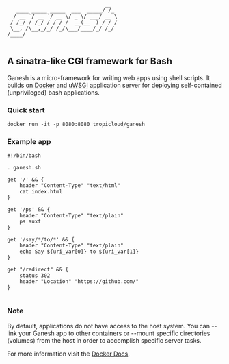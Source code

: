 
```
                                __  
   ____ _____ _____  ___  _____/ /_ 
  / __ `/ __ `/ __ \/ _ \/ ___/ __ \
 / /_/ / /_/ / / / /  __(__  ) / / /
 \__, /\__,_/_/ /_/\___/____/_/ /_/ 
/____/                              
                                  
```                                                  

## A sinatra-like CGI framework for Bash

Ganesh is a micro-framework for writing web apps using shell scripts. It builds on [Docker](https://www.docker.com/) and [uWSGI](https://github.com/unbit/uwsgi) application server for deploying self-contained (unprivileged) bash applications. 

### Quick start

```
docker run -it -p 8080:8080 tropicloud/ganesh
```


### Example app

```shell
#!/bin/bash

. ganesh.sh

get '/' && {
    header "Content-Type" "text/html"
	cat index.html
}

get '/ps' && {
    header "Content-Type" "text/plain"
	ps auxf
}

get '/say/*/to/*' && {
    header "Content-Type" "text/plain"
	echo Say ${uri_var[0]} to ${uri_var[1]}
}

get "/redirect" && {
 	status 302
    header "Location" "https://github.com/"
}
    
```

### Note

By default, applications do not have access to the host system. You can --link your Ganesh app to other containers or --mount specific directories (volumes) from the host in order to accomplish specific server tasks.

For more information visit the [Docker Docs](https://docs.docker.com/).
